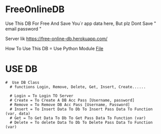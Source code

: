 # FreeOnlineDB
Use This DB For Free And Save You`r app data here, But plz Dont Save " email password "

Server lik https://free-online-db.herokuapp.com/

How To Use This DB = Use Python Module <a href="https://raw.githubusercontent.com/UltronTheAI/FreeOnlineDB/main/FreeOnlineDB.py">File</a>

  #   USE DB

    #  Use DB Class
      # functions Login, Remove, Delete, Get, Insert, Create......

      # Login = To Login TO Server
      # Create = To Create A DB Acc Pass [Username, password]
      # Remove = To Remove DB Acc Pass [Username, Password]
      # Insert = To Insert Data To Db To Insert Pass Data To Function (var, data)
      # Get = To Get Data To Db To Get Pass Data To Function (var)
      # Delete = To delete Data To Db To Delete Pass Data To Function (var)

